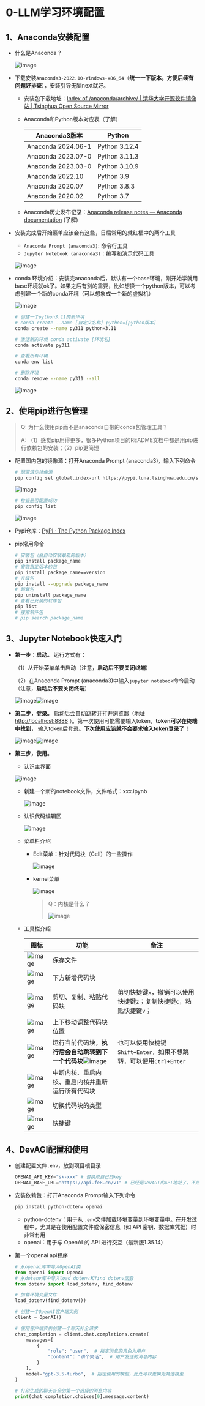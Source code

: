 # 0-LLM学习环境配置

## 1、Anaconda安装配置

* 什么是Anaconda？

  ​![image](assets/net-img-network-asset-image-20240718220931-p40lwhv-20240723082742-wkpuux3-20240723084100-mg6x9rq.png)​
* 下载安装`Anaconda3-2022.10-Windows-x86_64`​（**统一一下版本，方便后续有问题好排查**），安装引导无脑next就好。

  * 安装包下载地址：[Index of /anaconda/archive/ | 清华大学开源软件镜像站 | Tsinghua Open Source Mirror](https://mirrors.tuna.tsinghua.edu.cn/anaconda/archive/)
  * Anaconda和Python版本对应表（了解）

    |Anaconda3版本|Python|
    | --------------------| ---------------|
    |Anaconda 2024.06-1|Python 3.12.4|
    |Anaconda 2023.07-0|Python 3.11.3|
    |Anaconda 2023.03-0|Python 3.10.9|
    |Anaconda 2022.10|Python 3.9|
    |Anaconda 2020.07|Python 3.8.3|
    |Anaconda 2020.02|Python 3.7|
  * Anaconda历史发布记录：[Anaconda release notes — Anaconda documentation](https://docs.anaconda.com/anaconda/release-notes/) (了解)
* 安装完成后开始菜单应该会有这些，日后常用的就红框中的两个工具

  * ​`Anaconda Prompt (anaconda3)`​: 命令行工具
  * ​`Jupyter Notebook (anaconda3)`​：编写和演示代码工具

  ​![image](assets/net-img-image-20240718105437-be8a01g-20240723084100-7z5ffcc.png)​
* conda 环境介绍：安装完anaconda后，默认有一个base环境，刚开始学就用base环境就ok了。如果之后有别的需要，比如想换一个python版本，可以考虑创建一个新的conda环境（可以想象成一个新的虚拟机）

  ​![image](assets/net-img-image-20240718161253-2b8c6eu-20240723084100-pdwa3ps.png)​

  ```bash
  # 创建一个python3.11的新环境
  # conda create --name [自定义名称] python=[python版本]
  conda create --name py311 python=3.11

  # 激活新的环境 conda activate [环境名]
  conda activate py311

  # 查看所有环境
  conda env list

  # 删除环境
  conda remove --name py311 --all
  ```

  ​![image](assets/net-img-image-20240718161845-ttvknpn-20240723084101-p4ahqpb.png)​

## 2、使用pip进行包管理

> Q: 为什么使用pip而不是anaconda自带的conda包管理工具？
>
> A: （1）感觉pip用得更多，很多Python项目的README文档中都是用pip进行依赖包的安装；（2）pip更简短

* 配置国内包的镜像源：打开Anaconda Prompt (anaconda3)，输入下列命令

  ```bash
  # 配置清华镜像源
  pip config set global.index-url https://pypi.tuna.tsinghua.edu.cn/simple
  ```

  ​![image](assets/image-20240718160423-qbsq4rn.png)​

  ```bash
  # 检查是否配置成功
  pip config list
  ```

  ​![image](assets/image-20240718160514-a03ahnt.png)​
* Pypi仓库：[PyPI · The Python Package Index](https://pypi.org/)
* pip常用命令

  ```bash
  # 安装包（会自动安装最新的版本）
  pip install package_name
  # 安装指定版本的包
  pip install package_name==version
  # 升级包
  pip install --upgrade package_name
  # 卸载包
  pip uninstall package_name
  # 查看已安装的软件包
  pip list
  # 搜索软件包
  # pip search package_name
  ```

## 3、Jupyter Notebook快速入门

* **第一步：启动。** 运行方式有：

  （1）从开始菜单单击启动（注意，**启动后不要关闭终端**）

  （2）在Anaconda Prompt (anaconda3)中输入`jupyter notebook`​命令启动（注意，**启动后不要关闭终端**）

  ​![image](assets/image-20240718173849-9bmdkud.png "（1）从开始菜单单击启动")​​![image](assets/image-20240718174100-qzs9olp.png "（2）从Anaconda Prompt启动")​
* **第二步，登录。** 启动后会自动跳转并打开浏览器（地址 [http://localhost:8888]() ）。第一次使用可能需要输入token，**token可以在终端中找到，** 输入token后登录。**下次使用应该就不会要求输入token登录了！**

  ​![image](assets/image-20240718174816-jb9bnvh.png "首次使用可能需要输入token")​​![image](assets/image-20240718174652-ytu402d.png "token")​
* **第三步，使用。**

  * 认识主界面

  ​![image](assets/image-20240718175141-gbzq0na.png)​

  * 新建一个新的notebook文件，文件格式：xxx.ipynb

    ​![image](assets/image-20240718175247-twx7hne.png)​
  * 认识代码编辑区

    ​![image](assets/image-20240718180141-qc2a2zu.png)​
  * 菜单栏介绍

    * Edit菜单：针对代码块（Cell）的一些操作

      ​![image](assets/image-20240718222607-hx35r9j.png)​
    * kernel菜单

      ​![image](assets/image-20240718180943-yhoduaf.png)​

      >  Q：内核是什么？
      >
      > ​![image](assets/image-20240718183506-0itd93u.png)​​​
      >
  * 工具栏介绍

    |图标|功能|备注|
    | -----------------------------------------------------------------------------------------------------| --------------------------------------------------------------------| ------------------------------------------------------------------|
    |​​​​​​​​​![image](assets/net-img-image-20240718182731-symqdoz-20240723084101-66z7c84.png)​|保存文件||
    |​​​​​​​​​![image](assets/net-img-image-20240718182713-pd2811a-20240723084101-ca2x6kp.png)​|下方新增代码块||
    |​​​​​​​​​![image](assets/image-20240718182742-gban4n3.png)​|剪切、复制、粘贴代码块|剪切快捷键`x`​，撤销可以使用快捷键`z`​；复制快捷键`c`​，粘贴快捷键`v`​；|
    |​​​​​​​​​![image](assets/net-img-image-20240718182905-zfyjiwj-20240723084101-kheynzk.png)​|上下移动调整代码块位置||
    |​​​​​​​​​![image](assets/image-20240718183033-sderltb.png)​|运行当前代码块，**执行后会自动跳转到下一个代码块**![image](assets/image-20240718182008-leeytuu.png)​|也可以使用快捷键`Shift+Enter`​，如果不想跳转，可以使用`Ctrl+Enter`​|
    |​​​​​​​​​![image](assets/image-20240718183121-wdzrf35.png)​|中断内核、重启内核、重启内核并重新运行所有代码块||
    |​​​​​​​​​![image](assets/image-20240718182942-jgflnmi.png)​|切换代码块的类型||
    |​​​​​​​​​![image](assets/image-20240718182950-r1kp6cp.png)​|快捷键||

## 4、DevAGI配置和使用

* 创建配置文件`.env`​，放到项目根目录

  ```python
  OPENAI_API_KEY="sk-xxx" # 替换成自己的key
  OPENAI_BASE_URL="https://api.fe8.cn/v1" # 已经是DevAGI的API地址了，不用改
  ```
* 安装依赖包：打开Anaconda Prompt输入下列命令

  ```bash
  pip install python-dotenv openai
  ```
  * python-dotenv：用于从 `.env`​ 文件加载环境变量到环境变量中。在开发过程中，尤其是在使用配置文件或保密信息（如 API 密钥、数据库凭据）时非常有用
  * openai：用于与 OpenAI 的 API 进行交互（最新版1.35.14）
* 第一个openai api程序

  ```python
  # 从openai库中导入OpenAI类
  from openai import OpenAI
  # 从dotenv库中导入load_dotenv和find_dotenv函数
  from dotenv import load_dotenv, find_dotenv

  # 加载环境变量文件
  load_dotenv(find_dotenv())

  # 创建一个OpenAI客户端实例
  client = OpenAI()

  # 使用客户端实例创建一个聊天补全请求
  chat_completion = client.chat.completions.create(
      messages=[
          {
              "role": "user",  # 指定消息的角色为用户
              "content": "讲个笑话",  # 用户发送的消息内容
          }
      ],
      model="gpt-3.5-turbo",  # 指定使用的模型，此处可以更换为其他模型
  )

  # 打印生成的聊天补全的第一个选择的消息内容
  print(chat_completion.choices[0].message.content)
  ```
